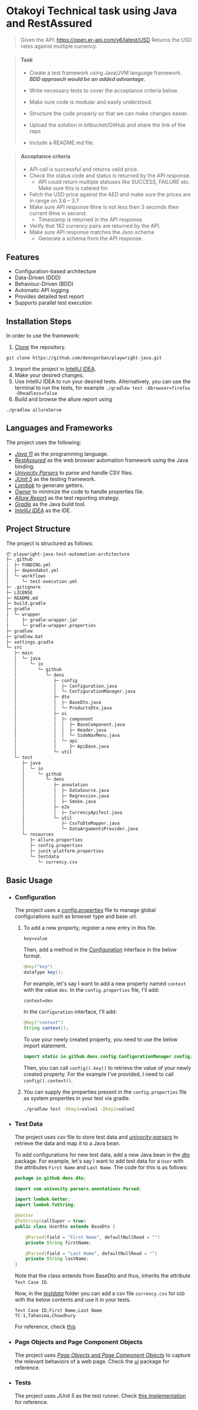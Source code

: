 # Otakoyi Technical task using Java and RestAssured

> Given the API: https://open.er-api.com/v6/latest/USD
> Returns the USD rates against multiple currency.

> #### Task
> 
> - Create a test framework using Java/JVM language framework.
>   ***BDD approach would be an added advantage.***
> 
> - Write necessary tests to cover the acceptance criteria below. 
> 
> - Make sure code is modular and easily understood.
> 
> - Structure the code properly so that we can make changes easier.
> 
> - Upload the solution in bitbucket/GitHub and share the link of the repo
> - Include a README.md file.

> #### Acceptance criteria
> - API call is successful and returns valid price.
> - Check the status code and status is returned by the API response.
>   - API could return multiple statuses like SUCCESS, FAILURE etc. Make sure this is
    catered for.
> - Fetch the USD price against the AED and make sure the prices are in range on 3.6 – 3.7
> - Make sure API response Ɵme is not less then 3 seconds then current Ɵme in second.
>   - Timestamp is returned in the API response.
> - Verify that 162 currency pairs are returned by the API.
> - Make sure API response matches the Json schema
>   - Generate a schema from the API response.

## Features

- Configuration-based architecture
- Data-Driven (DDD)
- Behaviour-Driven (BDD)
- Automatic API logging
- Provides detailed test report
- Supports parallel test execution

## Installation Steps

In order to use the framework:

1. [Clone](https://github.com/densgorban/playwright-java) the repository.
```
git clone https://github.com/densgorban/playwright-java.git
```
3. Import the project in [IntelliJ IDEA](https://www.jetbrains.com/idea/download/).
4. Make your desired changes.
5. Use IntelliJ IDEA to run your desired tests. Alternatively, you can use the terminal to run the tests, for example 
```./gradlew test -Dbrowser=firefox -Dheadless=false```
6. Build and browse the allure report using
```
./gradlew allureServe
```

## Languages and Frameworks

The project uses the following:
- *[Java 11](https://openjdk.java.net/projects/jdk/11/)* as the programming language.
- *[RestAssured](https://rest-assured.io/)* as the web browser automation framework using the Java binding.
- *[Univocity Parsers](https://www.univocity.com/pages/univocity_parsers_tutorial)* to parse and handle CSV files.
- *[JUnit 5](https://junit.org/junit5/)* as the testing framework.
- *[Lombok](https://projectlombok.org/)* to generate getters.
- *[Owner](http://owner.aeonbits.org/)* to minimize the code to handle properties file.
- *[Allure Report](https://qameta.io/allure-report/)* as the test reporting strategy.
- *[Gradle](https://gradle.org/)* as the Java build tool.
- *[IntelliJ IDEA](https://www.jetbrains.com/idea/)* as the IDE.

## Project Structure

The project is structured as follows:

```bash
📦 playwright-java-test-automation-architecture
├─ .github
│  ├─ FUNDING.yml
│  ├─ dependabot.yml
│  └─ workflows
│     └─ test-execution.yml
├─ .gitignore
├─ LICENSE
├─ README.md
├─ build.gradle
├─ gradle
│  └─ wrapper
│     ├─ gradle-wrapper.jar
│     └─ gradle-wrapper.properties
├─ gradlew
├─ gradlew.bat
├─ settings.gradle
└─ src
   ├─ main
   │  └─ java
   │     └─ io
   │        └─ github
   │           └─ dens
   │              ├─ config
   │              │  ├─ Configuration.java
   │              │  └─ ConfigurationManager.java
   │              ├─ dto
   │              │  ├─ BaseDto.java
   │              │  └─ ProductsDto.java
   │              ├─ ui
   │              │  ├─ component
   │              │  │  ├─ BaseComponent.java
   │              │  │  ├─ Header.java
   │              │  │  └─ SideNavMenu.java
   │              │  └─ api
   │              │     ├─ ApiBase.java
   │              └─ util
   └─ test
      ├─ java
      │  └─ io
      │     └─ github
      │        └─ dens
      │           ├─ annotation
      │           │  ├─ DataSource.java
      │           │  ├─ Regression.java
      │           │  ├─ Smoke.java
      │           ├─ e2e
      │           │  ├─ CurrencyApiTest.java
      │           └─ util
      │              ├─ CsvToDtoMapper.java
      │              └─ DataArgumentsProvider.java
      └─ resources
         ├─ allure.properties
         ├─ config.properties
         ├─ junit-platform.properties
         └─ testdata
            └─ currency.csv
```

## Basic Usage

- ### Configuration
  The project uses a [*config.properties*](./src/test/resources/config.properties) file to manage global configurations such as browser type and base url.
  
  1. To add a new property, register a new entry in this file.
      ```
      key=value
      ```
    
      Then, add a method in the [*Configuration*](./src/main/java/io/github/dens/config/Configuration.java) interface in the below format.
      ```java
      @Key("key")
      dataType key();
      ```
    
      For example, let's say I want to add a new property named `context` with the value `dev`. In the `config.properties` file, I'll add:
      ```
      context=dev
      ```
    
      In the `Configuration` interface, I'll add:
      ```java
      @Key("context")
      String context();
      ```
    
      To use your newly created property, you need to use the below import statement.
      ```java
      import static io.github.dens.config.ConfigurationManager.config;
      ```
    
      Then, you can call `config().key()` to retrieve the value of your newly created property. For the example I've provided, I need to call `config().context()`.

  2. You can supply the properties present in the `config.properties` file as system properties in your test via gradle.
      ```bash
      ./gradlew test -Dkey1=value1 -Dkey2=value2
      ```
      
- ### Test Data
  The project uses *csv* file to store test data and [*univocity-parsers*](https://github.com/uniVocity/univocity-parsers) to retrieve the data and map it to a Java bean.

  To add configurations for new test data, add a new Java bean in the [*dto*](./src/main/java/io/github/dens/dto) package. For example, let's say I want to add test data for a `User` with the attributes `First Name` and `Last Name`. The code for this is as follows:

   ```java
   package io.github.dens.dto;

   import com.univocity.parsers.annotations.Parsed;

   import lombok.Getter;
   import lombok.ToString;

   @Getter
   @ToString(callSuper = true)
   public class UserDto extends BaseDto {

       @Parsed(field = "First Name", defaultNullRead = "")
       private String firstName;

       @Parsed(field = "Last Name", defaultNullRead = "")
       private String lastName;
   }
   ```
   Note that the class extends from BaseDto and thus, inherits the attribute `Test Case ID`.

   Now, in the [*testdata*](./src/test/resources/testdata) folder you can add a csv file `currency.csv` for `USD` with the below contents and use it in your tests.
   ```
   Test Case ID,First Name,Last Name
   TC-1,Tahanima,Chowdhury
   ```
   For reference, check [this](./src/main/java/io/github/dens/dto/CurrencyDto.java)

- ### Page Objects and Page Component Objects
  The project uses [*Page Objects* and *Page Component Objects*](https://www.selenium.dev/documentation/test_practices/encouraged/page_object_models/) to capture the relevant behaviors of a web page. Check the [*ui*](./src/main/java/io/github/dens/ui) package for reference.

- ### Tests
  The project uses *JUnit 5* as the test runner. Check [this implementation](./src/test/java/io/github/dens/e2e/LoginTest.java) for reference.
